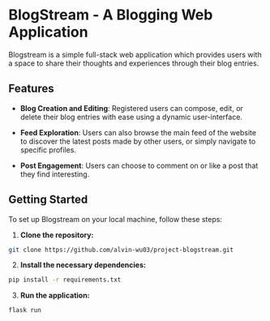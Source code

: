 # BlogStream - A Blogging Web Application

Blogstream is a simple full-stack web application which provides users with a space to share their thoughts and experiences through their blog entries.

## Features

- **Blog Creation and Editing**: Registered users can compose, edit, or delete their blog entries with ease using a dynamic user-interface.

- **Feed Exploration**: Users can also browse the main feed of the website to discover the latest posts made by other users, or simply navigate to specific profiles.

- **Post Engagement**: Users can choose to comment on or like a post that they find interesting.

## Getting Started

To set up Blogstream on your local machine, follow these steps:

1. **Clone the repository:**
  ```bash
  git clone https://github.com/alvin-wu03/project-blogstream.git
  ```
   
2. **Install the necessary dependencies:**
  ```bash
  pip install -r requirements.txt
  ```

3. **Run the application:**
  ```bash
  flask run
  ```
